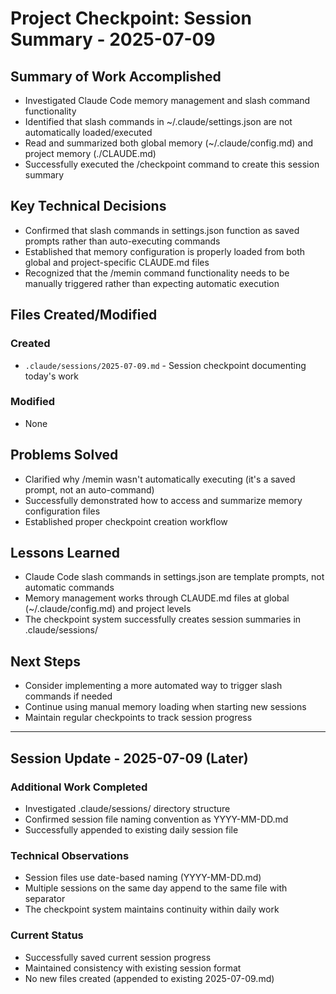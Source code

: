 # Project Checkpoint: Session Summary - 2025-07-09

## Summary of Work Accomplished

- Investigated Claude Code memory management and slash command functionality
- Identified that slash commands in ~/.claude/settings.json are not automatically loaded/executed
- Read and summarized both global memory (~/.claude/config.md) and project memory (./CLAUDE.md)
- Successfully executed the /checkpoint command to create this session summary

## Key Technical Decisions

- Confirmed that slash commands in settings.json function as saved prompts rather than auto-executing commands
- Established that memory configuration is properly loaded from both global and project-specific CLAUDE.md files
- Recognized that the /memin command functionality needs to be manually triggered rather than expecting automatic
  execution

## Files Created/Modified

### Created

- `.claude/sessions/2025-07-09.md` - Session checkpoint documenting today's work

### Modified

- None

## Problems Solved

- Clarified why /memin wasn't automatically executing (it's a saved prompt, not an auto-command)
- Successfully demonstrated how to access and summarize memory configuration files
- Established proper checkpoint creation workflow

## Lessons Learned

- Claude Code slash commands in settings.json are template prompts, not automatic commands
- Memory management works through CLAUDE.md files at global (~/.claude/config.md) and project levels
- The checkpoint system successfully creates session summaries in .claude/sessions/

## Next Steps

- Consider implementing a more automated way to trigger slash commands if needed
- Continue using manual memory loading when starting new sessions
- Maintain regular checkpoints to track session progress

---

## Session Update - 2025-07-09 (Later)

### Additional Work Completed

- Investigated .claude/sessions/ directory structure
- Confirmed session file naming convention as YYYY-MM-DD.md
- Successfully appended to existing daily session file

### Technical Observations

- Session files use date-based naming (YYYY-MM-DD.md)
- Multiple sessions on the same day append to the same file with separator
- The checkpoint system maintains continuity within daily work

### Current Status

- Successfully saved current session progress
- Maintained consistency with existing session format
- No new files created (appended to existing 2025-07-09.md)
